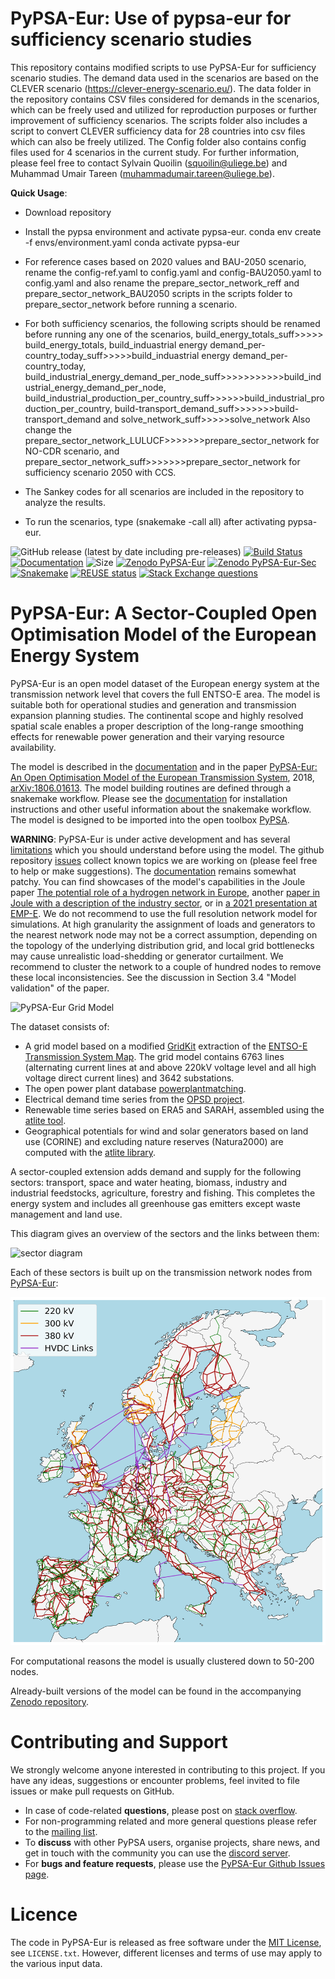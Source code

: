 # PyPSA-Eur: Use of pypsa-eur for sufficiency scenario studies
This repository contains modified scripts to use PyPSA-Eur for sufficiency scenario studies. The demand data used in the scenarios are based on the CLEVER scenario (https://clever-energy-scenario.eu/). The data folder in the repository contains CSV files considered for demands in the scenarios, which can be freely used and utilized for reproduction purposes or further improvement of sufficiency scenarios. The scripts folder also includes a script to convert CLEVER sufficiency data for 28 countries into csv files which can also be freely utilized. The Config folder also contains config files used for 4 scenarios in the current study. For further information, please feel free to contact Sylvain Quoilin (squoilin@uliege.be) and Muhammad Umair Tareen (muhammadumair.tareen@uliege.be).

**Quick Usage**:
- Download repository
- Install the pypsa environment and activate pypsa-eur.
   conda env create -f envs/environment.yaml
   conda activate pypsa-eur

- For reference cases based on 2020 values and BAU-2050 scenario, rename the config-ref.yaml to config.yaml and config-BAU2050.yaml to config.yaml and also rename the prepare_sector_network_reff and prepare_sector_network_BAU2050 scripts in the scripts folder to prepare_sector_network before running a scenario.
- For both sufficiency scenarios, the following scripts should be renamed before running any one of the scenarios, build_energy_totals_suff>>>>> build_energy_totals, build_induastrial energy demand_per-country_today_suff>>>>>build_induastrial energy demand_per-country_today, build_industrial_energy_demand_per_node_suff>>>>>>>>>>>build_industrial_energy_demand_per_node, build_industrial_production_per_country_suff>>>>>>build_industrial_production_per_country, build-transport_demand_suff>>>>>>>build-transport_demand and solve_network_suff>>>>>solve_network
Also change the prepare_sector_network_LULUCF>>>>>>>prepare_sector_network for NO-CDR scenario, and prepare_sector_network_suff>>>>>>>prepare_sector_network for sufficiency scenario 2050 with CCS.

- The Sankey codes for all scenarios are included in the repository to analyze the results.
- To run the scenarios, type (snakemake -call all) after activating pypsa-eur.


<!--
SPDX-FileCopyrightText: 2017-2023 The PyPSA-Eur Authors
SPDX-License-Identifier: CC-BY-4.0
-->

![GitHub release (latest by date including pre-releases)](https://img.shields.io/github/v/release/pypsa/pypsa-eur?include_prereleases)
[![Build Status](https://github.com/pypsa/pypsa-eur/actions/workflows/ci.yaml/badge.svg)](https://github.com/PyPSA/pypsa-eur/actions)
[![Documentation](https://readthedocs.org/projects/pypsa-eur/badge/?version=latest)](https://pypsa-eur.readthedocs.io/en/latest/?badge=latest)
![Size](https://img.shields.io/github/repo-size/pypsa/pypsa-eur)
[![Zenodo PyPSA-Eur](https://zenodo.org/badge/DOI/10.5281/zenodo.3520874.svg)](https://doi.org/10.5281/zenodo.3520874)
[![Zenodo PyPSA-Eur-Sec](https://zenodo.org/badge/DOI/10.5281/zenodo.3938042.svg)](https://doi.org/10.5281/zenodo.3938042)
[![Snakemake](https://img.shields.io/badge/snakemake-≥7.7.0-brightgreen.svg?style=flat)](https://snakemake.readthedocs.io)
[![REUSE status](https://api.reuse.software/badge/github.com/pypsa/pypsa-eur)](https://api.reuse.software/info/github.com/pypsa/pypsa-eur)
[![Stack Exchange questions](https://img.shields.io/stackexchange/stackoverflow/t/pypsa)](https://stackoverflow.com/questions/tagged/pypsa)

# PyPSA-Eur: A Sector-Coupled Open Optimisation Model of the European Energy System

PyPSA-Eur is an open model dataset of the European energy system at the
transmission network level that covers the full ENTSO-E area. The model is suitable both for operational studies and generation and transmission expansion planning studies.
The continental scope and highly resolved spatial scale enables a proper description of the long-range
smoothing effects for renewable power generation and their varying resource availability.




The model is described in the [documentation](https://pypsa-eur.readthedocs.io)
and in the paper
[PyPSA-Eur: An Open Optimisation Model of the European Transmission
System](https://arxiv.org/abs/1806.01613), 2018,
[arXiv:1806.01613](https://arxiv.org/abs/1806.01613).
The model building routines are defined through a snakemake workflow.
Please see the [documentation](https://pypsa-eur.readthedocs.io/)
for installation instructions and other useful information about the snakemake workflow.
The model is designed to be imported into the open toolbox
[PyPSA](https://github.com/PyPSA/PyPSA).

**WARNING**: PyPSA-Eur is under active development and has several
[limitations](https://pypsa-eur.readthedocs.io/en/latest/limitations.html) which
you should understand before using the model. The github repository
[issues](https://github.com/PyPSA/pypsa-eur/issues) collect known topics we are
working on (please feel free to help or make suggestions). The
[documentation](https://pypsa-eur.readthedocs.io/) remains somewhat patchy. You
can find showcases of the model's capabilities in the Joule paper [The potential
role of a hydrogen network in
Europe](https://doi.org/10.1016/j.joule.2023.06.016), another [paper in Joule
with a description of the industry
sector](https://doi.org/10.1016/j.joule.2022.04.016), or in [a 2021 presentation
at EMP-E](https://nworbmot.org/energy/brown-empe.pdf). We do not recommend to
use the full resolution network model for simulations. At high granularity the
assignment of loads and generators to the nearest network node may not be a
correct assumption, depending on the topology of the underlying distribution
grid, and local grid bottlenecks may cause unrealistic load-shedding or
generator curtailment. We recommend to cluster the network to a couple of
hundred nodes to remove these local inconsistencies. See the discussion in
Section 3.4 "Model validation" of the paper.


![PyPSA-Eur Grid Model](doc/img/elec.png)

The dataset consists of:

- A grid model based on a modified [GridKit](https://github.com/bdw/GridKit)
  extraction of the [ENTSO-E Transmission System
  Map](https://www.entsoe.eu/data/map/). The grid model contains 6763 lines
  (alternating current lines at and above 220kV voltage level and all high
  voltage direct current lines) and 3642 substations.
- The open power plant database
  [powerplantmatching](https://github.com/FRESNA/powerplantmatching).
- Electrical demand time series from the
  [OPSD project](https://open-power-system-data.org/).
- Renewable time series based on ERA5 and SARAH, assembled using the [atlite tool](https://github.com/FRESNA/atlite).
- Geographical potentials for wind and solar generators based on land use (CORINE) and excluding nature reserves (Natura2000) are computed with the [atlite library](https://github.com/PyPSA/atlite).

A sector-coupled extension adds demand
and supply for the following sectors: transport, space and water
heating, biomass, industry and industrial feedstocks, agriculture,
forestry and fishing. This completes the energy system and includes
all greenhouse gas emitters except waste management and land use.

This diagram gives an overview of the sectors and the links between
them:

![sector diagram](graphics/multisector_figure.png)

Each of these sectors is built up on the transmission network nodes
from [PyPSA-Eur](https://github.com/PyPSA/pypsa-eur):

![network diagram](https://github.com/PyPSA/pypsa-eur/blob/master/doc/img/base.png?raw=true)

For computational reasons the model is usually clustered down
to 50-200 nodes.

Already-built versions of the model can be found in the accompanying [Zenodo
repository](https://doi.org/10.5281/zenodo.3601881).

# Contributing and Support
We strongly welcome anyone interested in contributing to this project. If you have any ideas, suggestions or encounter problems, feel invited to file issues or make pull requests on GitHub.
-   In case of code-related **questions**, please post on [stack overflow](https://stackoverflow.com/questions/tagged/pypsa).
-   For non-programming related and more general questions please refer to the [mailing list](https://groups.google.com/group/pypsa).
-   To **discuss** with other PyPSA users, organise projects, share news, and get in touch with the community you can use the [discord server](https://discord.com/invite/AnuJBk23FU).
-   For **bugs and feature requests**, please use the [PyPSA-Eur Github Issues page](https://github.com/PyPSA/pypsa-eur/issues).

# Licence

The code in PyPSA-Eur is released as free software under the
[MIT License](https://opensource.org/licenses/MIT), see `LICENSE.txt`.
However, different licenses and terms of use may apply to the various
input data.

